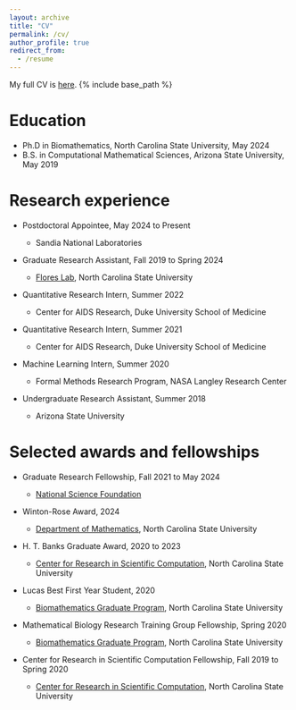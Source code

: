 ```yaml
---
layout: archive
title: "CV"
permalink: /cv/
author_profile: true
redirect_from:
  - /resume
---
```

My full CV is [here](/files/Kyle_Nguyen_CV.pdf).
{% include base_path %}

Education
======
* Ph.D in Biomathematics, North Carolina State University, May 2024
* B.S. in Computational Mathematical Sciences, Arizona State University, May 2019

Research experience
======
* Postdoctoral Appointee, May 2024 to Present
  * Sandia National Laboratories
  <!-- * Supervisor: Kevin B. Flores -->

* Graduate Research Assistant, Fall 2019 to Spring 2024
  * [Flores Lab](https://kbflores.wordpress.ncsu.edu/), North Carolina State University
  <!-- * Supervisor: Kevin B. Flores -->

* Quantitative Research Intern, Summer 2022
  * Center for AIDS Research, Duke University School of Medicine
  <!-- * Supervisor: Janice M. McCarthy and S. Moses Dennison -->

* Quantitative Research Intern, Summer 2021
  * Center for AIDS Research, Duke University School of Medicine
  <!-- * Supervisor: Janice M. McCarthy and S. Moses Dennison -->
  
* Machine Learning Intern, Summer 2020
  * Formal Methods Research Program, NASA Langley Research Center
  <!-- * Supervisor: Mariano M. Moscato and J. Tanner Slagel -->

* Undergraduate Research Assistant, Summer 2018
  * Arizona State University
  <!-- * Supervisor: Yang Kuang -->

Selected awards and fellowships
======
* Graduate Research Fellowship, Fall 2021 to May 2024
  * [National Science Foundation](https://www.nsf.gov/)

* Winton-Rose Award, 2024
  * [Department of Mathematics](https://math.sciences.ncsu.edu/), North Carolina State University

* H. T. Banks Graduate Award, 2020 to 2023
  * [Center for Research in Scientific Computation](https://crsc.ncsu.edu/), North Carolina State University
  
* Lucas Best First Year Student, 2020
  * [Biomathematics Graduate Program](bma.math.ncsu.edu), North Carolina State University

* Mathematical Biology Research Training Group Fellowship, Spring 2020
  * [Biomathematics Graduate Program](bma.math.ncsu.edu), North Carolina State University

* Center for Research in Scientific Computation Fellowship, Fall 2019 to Spring 2020
  * [Center for Research in Scientific Computation](https://crsc.ncsu.edu/), North Carolina State University